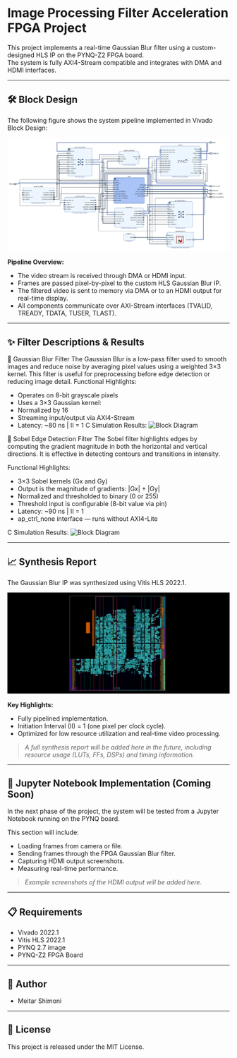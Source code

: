 # Image Processing Filter Acceleration FPGA Project

This project implements a real-time Gaussian Blur filter using a custom-designed HLS IP on the PYNQ-Z2 FPGA board.  
The system is fully AXI4-Stream compatible and integrates with DMA and HDMI interfaces.

---

## 🛠 Block Design

The following figure shows the system pipeline implemented in Vivado Block Design:

![Block Diagram](images/Block_Design.png)

**Pipeline Overview:**
- The video stream is received through DMA or HDMI input.
- Frames are passed pixel-by-pixel to the custom HLS Gaussian Blur IP.
- The filtered video is sent to memory via DMA or to an HDMI output for real-time display.
- All components communicate over AXI-Stream interfaces (TVALID, TREADY, TDATA, TUSER, TLAST).

---
## ✨ Filter Descriptions & Results

🔹 Gaussian Blur Filter
The Gaussian Blur is a low-pass filter used to smooth images and reduce noise by averaging pixel values using a weighted 3×3 kernel. This filter is useful for preprocessing before edge detection or reducing image detail.
Functional Highlights:
- Operates on 8-bit grayscale pixels
- Uses a 3×3 Gaussian kernel:
- Normalized by 16
- Streaming input/output via AXI4-Stream
- Latency: ~80 ns | II = 1
C Simulation Results:
![Block Diagram](images/123.png)

🔹 Sobel Edge Detection Filter
The Sobel filter highlights edges by computing the gradient magnitude in both the horizontal and vertical directions. It is effective in detecting contours and transitions in intensity.

Functional Highlights:
- 3×3 Sobel kernels (Gx and Gy)
- Output is the magnitude of gradients: |Gx| + |Gy|
- Normalized and thresholded to binary (0 or 255)
- Threshold input is configurable (8-bit value via pin)
- Latency: ~90 ns | II = 1
- ap_ctrl_none interface — runs without AXI4-Lite

C Simulation Results:
![Block Diagram](images/123.png)

---
## 📈 Synthesis Report

The Gaussian Blur IP was synthesized using Vitis HLS 2022.1.

![Synthesis](images/Synthesis.png)

**Key Highlights:**
- Fully pipelined implementation.
- Initiation Interval (II) = 1 (one pixel per clock cycle).
- Optimized for low resource utilization and real-time video processing.

> *A full synthesis report will be added here in the future, including resource usage (LUTs, FFs, DSPs) and timing information.*

---

## 🎥 Jupyter Notebook Implementation (Coming Soon)

In the next phase of the project, the system will be tested from a Jupyter Notebook running on the PYNQ board.

This section will include:
- Loading frames from camera or file.
- Sending frames through the FPGA Gaussian Blur filter.
- Capturing HDMI output screenshots.
- Measuring real-time performance.

> *Example screenshots of the HDMI output will be added here.*

---

## 📋 Requirements

- Vivado 2022.1
- Vitis HLS 2022.1
- PYNQ 2.7 image
- PYNQ-Z2 FPGA Board

---

## 👤 Author

- Meitar Shimoni

---

## 📜 License

This project is released under the MIT License.
